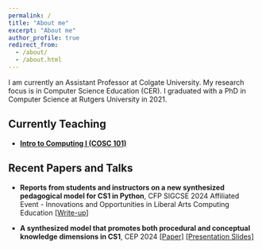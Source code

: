 ```yaml
---
permalink: /
title: "About me"
excerpt: "About me"
author_profile: true
redirect_from: 
  - /about/
  - /about.html
---
```


I am currently an Assistant Professor at Colgate University. My research focus is in Computer Science Education (CER). I graduated with a PhD in Computer Science at Rutgers University in 2021.



## Currently Teaching


- [**Intro to Computing I (COSC 101)**](https://georgianahaldeman.github.io/cosc101/)


## Recent Papers and Talks

- **Reports from students and instructors on a new synthesized pedagogical model for CS1 in Python**, CFP SIGCSE 2024 Affiliated Event - Innovations and Opportunities in Liberal Arts Computing Education [[Write-up]](https://docs.google.com/document/d/1wl_YIQcYIk5w63_aPcnthJfHGYnVnJie/edit?usp=sharing&ouid=100707045675502251087&rtpof=true&sd=true)

- **A synthesized model that promotes both procedural and conceptual knowledge dimensions in CS1**, CEP 2024 [[Paper]](https://doi.org/10.1145/3633053.3633064) [[Presentation Slides]]((https://docs.google.com/presentation/d/1GaIesSpY8kgOhFS42FRDxPCD5-Aprw3VRYanNQ2fAlE/edit?usp=sharing))